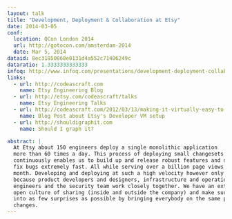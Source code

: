 ```yaml
---
layout: talk
title: "Development, Deployment & Collaboration at Etsy"
date: 2014-03-05
conf:
  location: QCon London 2014
  url: http://gotocon.com/amsterdam-2014
  date: Mar 5, 2014
dataid: 8ec31850868e0131d4a552c71406249c
dataratio: 1.3333333333333
infoq: http://www.infoq.com/presentations/development-deployment-collaboration-etsy
links:
  - url: http://codeascraft.com
    name: Etsy Engineering Blog
  - url: http://etsy.com/codeascraft/talks
    name: Etsy Engineering Talks
  - url: http://codeascraft.com/2012/03/13/making-it-virtually-easy-to-deploy-on-day-one/
    name: Blog Post about Etsy's Developer VM setup
  - url: http://shouldigraphit.com
    name: Should I graph it?

abstract: |
  At Etsy about 150 engineers deploy a single monolithic application
  more than 60 times a day. This process of deploying small changesets
  continuously enables us to build up and release robust features and detect and
  fix bugs extremely fast. All while serving over a billion page views per
  month. Developing and deploying at such a high velocity however only works
  because product developers and designers, infrastructure and operations
  engineers and the security team work closely together. We have an extremely
  open culture of sharing (inside and outside the company) and make sure we run
  into as few surprises as possible by bringing everybody on the same page about
  changes.
---
```

